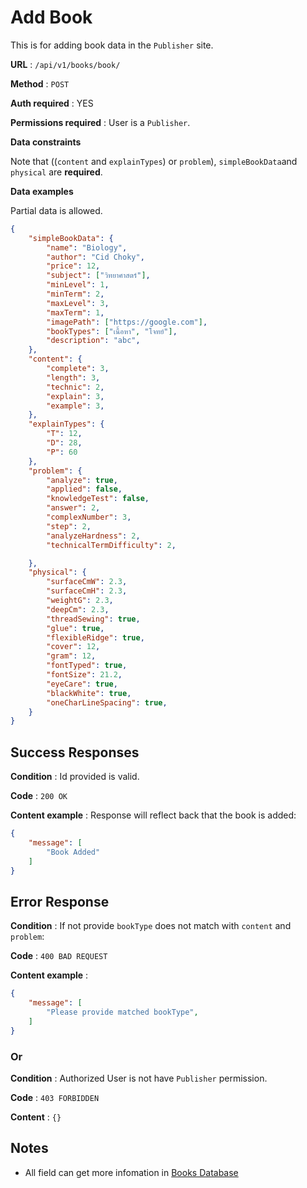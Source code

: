 # Add Book

This is for adding book data in the `Publisher` site.

**URL** : `/api/v1/books/book/`

**Method** : `POST`

**Auth required** : YES

**Permissions required** : User is a `Publisher`.

**Data constraints**

Note that ((`content` and `explainTypes`) or `problem`), `simpleBookData`and `physical` are **required**.

**Data examples**

Partial data is allowed.

```json
{
    "simpleBookData": {
        "name": "Biology",
        "author": "Cid Choky",
        "price": 12,
        "subject": ["วิทยาศาสตร์"],
        "minLevel": 1,
        "minTerm": 2,
        "maxLevel": 3,
        "maxTerm": 1,
        "imagePath": ["https://google.com"],
        "bookTypes": ["เนื้อหา", "โจทย์"],
        "description": "abc",
    },
    "content": {
        "complete": 3,
        "length": 3,
        "technic": 2,
        "explain": 3,
        "example": 3,
    },
    "explainTypes": {
        "T": 12,
        "D": 28,
        "P": 60
    },
    "problem": {
        "analyze": true,
        "applied": false,
        "knowledgeTest": false,
        "answer": 2,
        "complexNumber": 3,
        "step": 2,
        "analyzeHardness": 2,
        "technicalTermDifficulty": 2,

    },
    "physical": {
        "surfaceCmW": 2.3,
        "surfaceCmH": 2.3,
        "weightG": 2.3,
        "deepCm": 2.3,
        "threadSewing": true,
        "glue": true,
        "flexibleRidge": true,
        "cover": 12,
        "gram": 12,
        "fontTyped": true,
        "fontSize": 21.2,
        "eyeCare": true,
        "blackWhite": true,
        "oneCharLineSpacing": true,
    }
}
```

## Success Responses

**Condition** : Id provided is valid.

**Code** : `200 OK`

**Content example** : Response will reflect back that the book is added:

```json
{
    "message": [
        "Book Added"
    ]
}
```

## Error Response

**Condition** : If not provide `bookType` does not match with `content` and `problem`:

**Code** : `400 BAD REQUEST`

**Content example** :

```json
{
    "message": [
        "Please provide matched bookType",
    ]
}
```

### Or

**Condition** : Authorized User is not have `Publisher` permission.

**Code** : `403 FORBIDDEN`

**Content** : `{}`

## Notes

* All field can get more infomation in [Books Database](../../../database/README.md)

